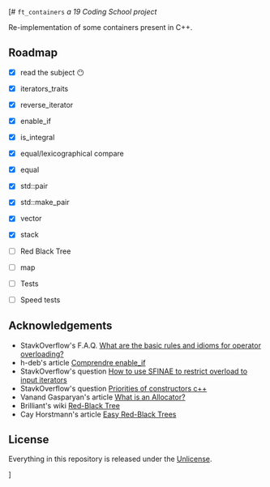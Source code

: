 [# ```ft_containers```
*a 19 Coding School project*

Re-implementation of some containers present in C++.
## Roadmap

- [x] read the subject :no_mouth:
- [x] iterators_traits
- [x] reverse_iterator
- [x] enable_if
- [x] is_integral
- [x] equal/lexicographical compare
- [x] equal
- [x] std::pair
- [x] std::make_pair
- [x] vector
- [x] stack
- [ ] Red Black Tree
- [ ] map
- [ ] Tests
- [ ] Speed tests


## Acknowledgements

- StavkOverflow's F.A.Q. [What are the basic rules and idioms for operator overloading?](https://stackoverflow.com/questions/4421706/what-are-the-basic-rules-and-idioms-for-operator-overloading/4421729)
- h-deb's article [Comprendre enable_if](https://h-deb.clg.qc.ca/Sujets/TrucsScouts/Comprendre_enable_if.html)
- StavkOverflow's question [How to use SFINAE to restrict overload to input iterators](https://stackoverflow.com/questions/25668966/how-to-use-sfinae-to-restrict-overload-to-input-iterators)
- StavkOverflow's question [Priorities of constructors c++](https://stackoverflow.com/questions/16967797/priorities-of-constructors-c)
- Vanand Gasparyan's article [What is an Allocator?](https://medium.com/@vgasparyan1995/what-is-an-allocator-c8df15a93ed)
- Brilliant's wiki [Red-Black Tree](https://brilliant.org/wiki/red-black-tree/)
- Cay Horstmann's article [Easy Red-Black Trees](https://horstmann.com/unblog/2011-05-12/blog.html)

## License

Everything in this repository is released under the [Unlicense](https://github.com/tderwedu/42cursus/blob/main/LICENSE).

]
